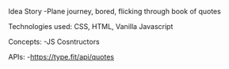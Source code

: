 Idea Story
-Plane journey, bored, flicking through book of quotes

Technologies used: CSS, HTML, Vanilla Javascript

Concepts:
-JS Cosntructors

APIs: -https://type.fit/api/quotes
